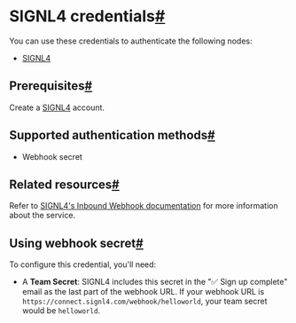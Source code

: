 [](https://github.com/n8n-io/n8n-docs/edit/main/docs/integrations/builtin/credentials/signl4.md "Edit this page")

# SIGNL4 credentials[#](#signl4-credentials "Permanent link")

You can use these credentials to authenticate the following nodes:

*   [SIGNL4](../../app-nodes/n8n-nodes-base.signl4/)

## Prerequisites[#](#prerequisites "Permanent link")

Create a [SIGNL4](https://www.signl4.com/) account.

## Supported authentication methods[#](#supported-authentication-methods "Permanent link")

*   Webhook secret

## Related resources[#](#related-resources "Permanent link")

Refer to [SIGNL4's Inbound Webhook documentation](https://connect.signl4.com/webhook/docs/index.html) for more information about the service.

## Using webhook secret[#](#using-webhook-secret "Permanent link")

To configure this credential, you'll need:

*   A **Team Secret**: SIGNL4 includes this secret in the "✅ Sign up complete" email as the last part of the webhook URL. If your webhook URL is `https://connect.signl4.com/webhook/helloworld`, your team secret would be `helloworld`.